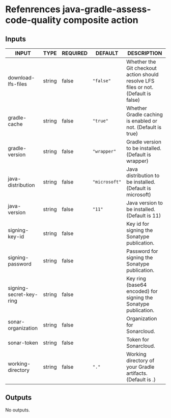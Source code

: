 # Refenrences java-gradle-assess-code-quality composite action
## Inputs

<!-- AUTO-DOC-INPUT:START - Do not remove or modify this section -->

|          INPUT          |  TYPE  | REQUIRED |    DEFAULT    |                                     DESCRIPTION                                     |
|-------------------------|--------|----------|---------------|-------------------------------------------------------------------------------------|
|   download-lfs-files    | string |  false   |   `"false"`   | Whether the Git checkout action should resolve LFS files or not. (Default is false) |
|      gradle-cache       | string |  false   |   `"true"`    |             Whether Gradle caching is enabled or not. (Default is true)             |
|     gradle-version      | string |  false   |  `"wrapper"`  |                Gradle version to be installed. (Default is wrapper)                 |
|    java-distribution    | string |  false   | `"microsoft"` |              Java distribution to be installed. (Default is microsoft)              |
|      java-version       | string |  false   |    `"11"`     |                    Java version to be installed. (Default is 11)                    |
|     signing-key-id      | string |  false   |               |                    Key id for signing the Sonatype publication.                     |
|    signing-password     | string |  false   |               |                   Password for signing the Sonatype publication.                    |
| signing-secret-key-ring | string |  false   |               |           Key ring (base64 encoded) for signing the Sonatype publication.           |
|   sonar-organization    | string |  false   |               |                            Organization for Sonarcloud.                             |
|       sonar-token       | string |  false   |               |                                Token for Sonarcloud.                                |
|    working-directory    | string |  false   |     `"."`     |             Working directory of your Gradle artifacts. (Default is .)              |

<!-- AUTO-DOC-INPUT:END -->
## Outputs

<!-- AUTO-DOC-OUTPUT:START - Do not remove or modify this section -->
No outputs.
<!-- AUTO-DOC-OUTPUT:END -->
